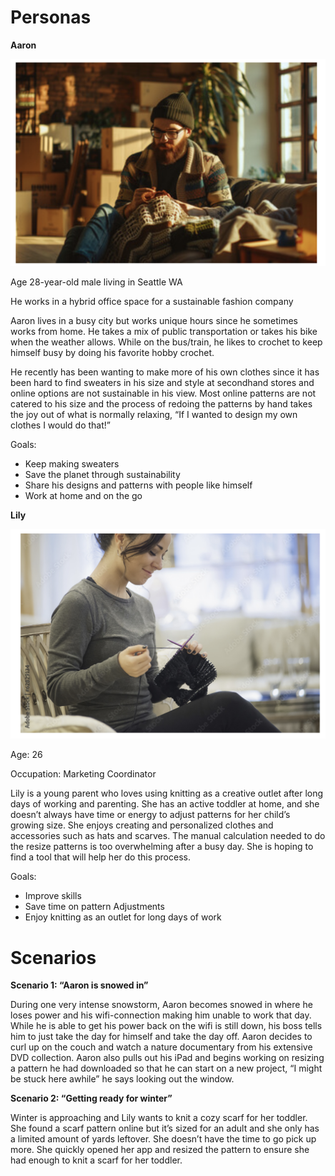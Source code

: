 # Personas

**Aaron**

![Aaron](Aaron.png)

Age 28-year-old male living in Seattle WA

He works in a hybrid office space for a sustainable fashion company

Aaron lives in a busy city but works unique hours since he sometimes works from home.
He takes a mix of public transportation or takes his bike when the weather allows. While
on the bus/train, he likes to crochet to keep himself busy by doing his favorite hobby
crochet.

He recently has been wanting to make more of his own clothes since it has been hard to
find sweaters in his size and style at secondhand stores and online options are not
sustainable in his view. Most online patterns are not catered to his size and the process
of redoing the patterns by hand takes the joy out of what is normally relaxing, “If I
wanted to design my own clothes I would do that!”

Goals:
* Keep making sweaters
* Save the planet through sustainability
* Share his designs and patterns with people like himself
* Work at home and on the go

**Lily**

![lilh](lily.png)

Age: 26 

Occupation: Marketing Coordinator

Lily is a young parent who loves using knitting as a creative outlet after long days of working and parenting. She has an active toddler at home, and she doesn’t always have time or energy to adjust patterns for her child’s growing size. She enjoys creating and personalized clothes and accessories such as hats and scarves. The manual calculation needed to do the resize patterns is too overwhelming after a busy day. She is hoping to find a tool that will help her do this process.

Goals:
* Improve skills 
* Save time on pattern Adjustments 
* Enjoy knitting as an outlet for long days of work


# Scenarios

**Scenario 1: “Aaron is snowed in”**

During one very intense snowstorm, Aaron becomes snowed in where he loses power and his wifi-connection making him unable to work that day. While he is able to get his power back on the wifi is still down, his boss tells him to just take the day for himself and take the day off. Aaron decides to curl up on the couch and watch a nature documentary from his extensive DVD collection. Aaron also pulls out his iPad and begins working on resizing a pattern he had downloaded so that he can start on a new project, “I might be stuck here awhile” he says looking out the window.

**Scenario 2: “Getting ready for winter”**

Winter is approaching and Lily wants to knit a cozy scarf for her toddler. She found a scarf pattern online but it’s sized for an adult and she only has a limited amount of yards leftover. She doesn’t have the time to go pick up more. She quickly opened her app and resized the pattern to ensure she had enough to knit a scarf for her toddler.

